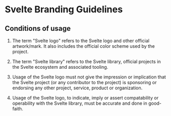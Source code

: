 # Svelte Branding Guidelines

## Conditions of usage

1. The term "Svelte logo" refers to the Svelte logo and other official artwork/mark. It also includes the official color scheme used by the project.

2. The term "Svelte library" refers to the Svelte library, official projects in the Svelte ecosystem and associated tooling.

3. Usage of the Svelte logo must not give the impression or implication that the Svelte project (or any contributor to the project) is sponsoring or endorsing any other project, service, product or organization.

4. Usage of the Svelte logo, to indicate, imply or assert compatability or operability with the Svelte library, must be accurate and done in good-faith.
